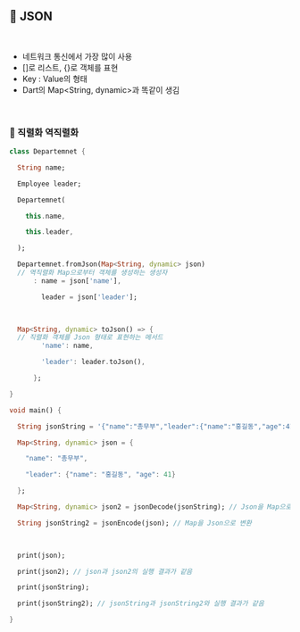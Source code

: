 ## 📖 JSON
<br>

- 네트워크 통신에서 가장 많이 사용
- \[]로 리스트, {}로 객체를 표현
- Key : Value의 형태
- Dart의 Map<String, dynamic>과 똑같이  생김
<br>

### 📄 직렬화 역직렬화

```dart
class Departemnet {

  String name;

  Employee leader;

  Departemnet(

    this.name,

    this.leader,

  );

  Departemnet.fromJson(Map<String, dynamic> json) 
  // 역직렬화 Map으로부터 객체를 생성하는 생성자
      : name = json['name'],

        leader = json['leader'];

  

  Map<String, dynamic> toJson() => { 
  // 직렬화 객체를 Json 형태로 표현하는 메서드
        'name': name,

        'leader': leader.toJson(),

      };

}
```

```dart
void main() {

  String jsonString = '{"name":"총무부","leader":{"name":"홍길동","age":41}}';

  Map<String, dynamic> json = {

    "name": "총무부",

    "leader": {"name": "홍길동", "age": 41}

  };

  Map<String, dynamic> json2 = jsonDecode(jsonString); // Json을 Map으로 변환

  String jsonString2 = jsonEncode(json); // Map을 Json으로 변환

  

  print(json);

  print(json2); // json과 json2의 실행 결과가 같음

  print(jsonString);

  print(jsonString2); // jsonString과 jsonString2와 실행 결과가 같음

}
```

